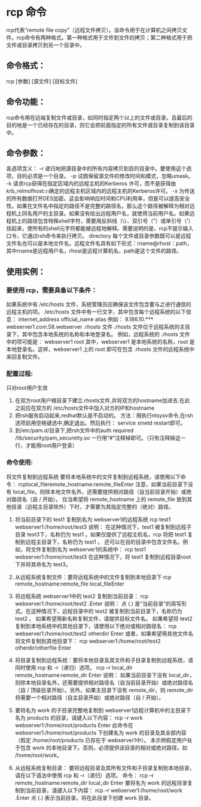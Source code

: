 # rcp 命令
rcp代表“remote file copy”（远程文件拷贝）。该命令用于在计算机之间拷贝文件。rcp命令有两种格式。第一种格式用于文件到文件的拷贝；第二种格式用于把文件或目录拷贝到另一个目录中。
## 命令格式：
rcp [参数] [源文件] [目标文件]
## 命令功能：
rcp命令用在远端复制文件或目录，如同时指定两个以上的文件或目录，且最后的目的地是一个已经存在的目录，则它会把前面指定的所有文件或目录复制到该目录中。
## 命令参数：
各选项含义：
-r 递归地把源目录中的所有内容拷贝到目的目录中。要使用这个选项，目的必须是一个目录。
-p 试图保留源文件的修改时间和模式，忽略umask。
-k 请求rcp获得在指定区域内的远程主机的Kerberos 许可，而不是获得由krb_relmofhost⑶确定的远程主机区域内的远程主机的Kerberos许可。
-x 为传送的所有数据打开DES加密。这会影响响应时间和CPU利用率，但是可以提高安全性。如果在文件名中指定的路径不是完整的路径名，那么这个路径被解释为相对远程机上同名用户的主目录。如果没有给出远程用户名，就使用当前用户名。如果远程机上的路径包含特殊shell字符，需要用反斜线（\\）、双引号（”）或单引号（’）括起来，使所有的shell元字符都能被远程地解释。需要说明的是，rcp不提示输入口令，它通过rsh命令来执行拷贝。
directory 每个文件或目录参数既可以是远程文件名也可以是本地文件名。远程文件名具有如下形式：rname@rhost：path，其中rname是远程用户名，rhost是远程计算机名，path是这个文件的路径。

## 使用实例：
### 要使用 rcp，需要具备以下条件：
如果系统中有 /etc/hosts 文件，系统管理员应确保该文件包含要与之进行通信的远程主机的项。
/etc/hosts 文件中有一行文字，其中包含每个远程系统的以下信息：
internet_address   official_name   alias
例如：
9.186.10.***  webserver1.com.58.webserver
.rhosts 文件
.rhosts 文件位于远程系统的主目录下，其中包含本地系统的名称和本地登录名。
例如，远程系统的 .rhosts 文件中的项可能是：
webserver1 root
其中，webserver1 是本地系统的名称，root 是本地登录名。这样，webserver1 上的 root 即可在包含 .rhosts 文件的远程系统中来回复制文件。
### 配置过程:
只对root用户生效
1. 在双方root用户根目录下建立.rhosts文件,并将双方的hostname加进去.在此之前应在双方的 /etc/hosts文件中加入对方的IP和hostname
2. 把rsh服务启动起来,redhat默认是不启动的。
方法：用执行ntsysv命令,在rsh选项前用空格键选中,确定退出。然后执行：
service xinetd restart即可。
3. 到/etc/pam.d/目录下,把rsh文件中的auth required /lib/security/pam_securetty.so
一行用“#”注释掉即可。（只有注释掉这一行，才能用root用户登录）
### 命令使用:
将文件复制到远程系统
要将本地系统中的文件复制到远程系统，请使用以下命令：
rcplocal_fileremote_hostname:remote_fileEnter
注意，如果当前目录下没有 local_file，则除本地文件名外，还需要提供相对路径（自当前目录开始）或绝对路径名（自 / 开始）。
仅当希望将 remote_hostname 上的 remote_file 放到其他目录（远程主目录除外）下时，才需要为其指定完整的（绝对）路径。

1. 将当前目录下的 test1 复制到名为 webserver1的远程系统
rcp test1 webserver1:/home/root/test3
说明：
在这种情况下，test1 被复制到远程子目录 test3下，名称仍为 test1 。如果仅提供了远程主机名，rcp 将把 test1 复制到远程主目录下，名称仍为 test1 。
还可以在目的目录中包含文件名。例如，将文件复制到名为 webserver1的系统中：
rcp test1 webserver1:/home/root/test3
在这种情况下，将 test1 复制到远程目录root 下并将其命名为 test3。


2. 从远程系统复制文件：要将远程系统中的文件复制到本地目录下
rcp remote_hostname:remote_file local_fileEnter

3. 将远程系统 webserver1中的 test2 复制到当前目录：
rcp webserver1:/home/root/test2 .Enter
说明：
点 (.) 是“当前目录”的简写形式。在这种情况下，远程目录中的 test2 被复制到当前目录下，名称仍为 test2 。
如果希望用新名称复制文件，请提供目标文件名。
如果希望将 test2 复制到本地系统中的其他目录下，请使用以下绝对或相对路径名：
rcp webserver1:/home/root/test2 otherdir/ Enter
或者，如果希望用其他文件名将文件复制到其他目录下：
rcp webserver1:/home/root/test2 otherdir/otherfile Enter

4. 将目录复制到远程系统：要将本地目录及其文件和子目录复制到远程系统，请同时使用 rcp 和 -r（递归）选项。
rcp –r local_dir remote_hostname:remote_dir Enter
说明：
如果当前目录下没有 local_dir，则除本地目录名外，还需要提供相对路径名（自当前目录开始）或绝对路径名（自 / 顶级目录开始）。另外，如果主目录下没有 remote_dir，则 remote_dir 将需要一个相对路径（自主目录开始）或绝对路径（自 / 开始）。

5. 要将名为 work 的子目录完整地复制到 webserver1远程计算机中的主目录下名为 products 的目录，请键入以下内容：
rcp –r work webserver1:/home/root/products Enter
此命令在 webserver1:/home/root/products 下创建名为 work 的目录及其全部内容（假定 /home/root/products 已存在于 webserver1中）。
本示例假定用户处于包含 work 的本地目录下。否则，必须提供该目录的相对或绝对路径，如 /home/root/work。


6. 从远程系统复制目录：
要将远程目录及其所有文件和子目录复制到本地目录，请在以下语法中使用 rcp 和 -r（递归）选项。
命令：
rcp –r remote_hostname:remote_dir local_dir Enter
要将名为 work 的远程目录复制到当前目录，请键入以下内容：
rcp –r webserver1:/home/root/work .Enter
点 (.) 表示当前目录。将在此目录下创建 work 目录。